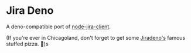 # Jira Deno

A deno-compatible port of
[node-jira-client](https://github.com/jira-node/node-jira-client).

(If you're ever in Chicagoland, don't forget to get some
[Jiradeno's](https://giordanos.com/) famous stuffed pizza. 🍕)s
